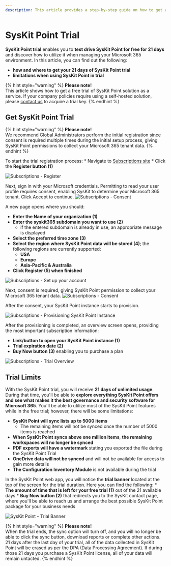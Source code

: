 ```yaml
---
description: This article provides a step-by-step guide on how to get a free 21-day trial of SysKit Point and lists trial limits.
---
```


# SysKit Point Trial

**SysKit Point trial** enables you to **test drive SysKit Point for free for 21 days** and discover how to utilize it when managing your Microsoft 365 environment. 
In this article, you can find out the following:
* **how and where to get your 21 days of SysKit Point trial**
* **limitations when using SysKit Point in trial**

{% hint style="warning" %}
**Please note!**  
This article shows how to get a free trial of SysKit Point solution as a service.
If your company policies require using a self-hosted solution, please [contact us](https://www.syskit.com/company/contact-us) to acquire a trial key.
{% endhint %}

## Get SysKit Point Trial

{% hint style="warning" %}
**Please note!**  
We recommend Global Administrators perform the initial registration since consent is required multiple times during the initial setup process, giving SysKit Point permissions to collect your Microsoft 365 tenant data.
{% endhint %}

To start the trial registration process:
    * Navigate to [Subscriptions site](https://subscriptions.syskit.com/)
    * Click the **Register button (1)**

![Subscriptions - Register](../.gitbook/assets/trial_register.png)

Next, sign in with your Microsoft credentials. 
Permitting to read your user profile requires consent, enabling SysKit to determine your Microsoft 365 tenant. Click Accept to continue.
![Subscriptions - Consent](../.gitbook/assets/trial_consent.png)

A new page opens where you should:
* **Enter the Name of your organization (1)**
* **Enter the syskit365 subdomain you want to use (2)**
    * if the entered subdomain is already in use, an appropriate message is displayed 
* **Select the preferred time zone (3)**
* **Select the region where SysKit Point data will be stored (4)**; the following regions are currently supported:
    * **USA**
    * **Europe**
    * **Asia-Pacific & Australia**
* **Click Register (5) when finished**

![Subscriptions - Set up your account](../.gitbook/assets/trial_set-up-account.png)

Next, consent is required, giving SysKit Point permission to collect your Microsoft 365 tenant data.
![Subscriptions - Consent](../.gitbook/assets/trial_ga-consent.png)

After the consent, your SysKit Point instance starts to provision.

![Subscriptions - Provisioning SysKit Point Instance](../.gitbook/assets/trial_provision-instance.png)

After the provisioning is completed, an overview screen opens, providing the most important subscription information:
* **Link/button to open your SysKit Point instance (1)**
* **Trial expiration date (2)**
* **Buy Now button (3)** enabling you to purchase a plan

![Subscriptions - Trial Overview](../.gitbook/assets/trial_trial-information.png)

## Trial Limits

With the SysKit Point trial, you will receive **21 days of unlimited usage**. During that time, you'll be able to **explore everything SysKit Point offers and see what makes it the best governance and security software for Microsoft 365**. You'll be able to utilize most of the SysKit Point features while in the free trial; however, there will be some limitations: 
* **SysKit Point will sync lists up to 5000 items**
    * The remaining items will not be synced once the number of 5000 items is reached
* **When SysKit Point syncs above one million items**, **the remaining workspaces will no longer be synced**
* **PDF exports will have a watermark** stating you exported the file during the SysKit Point Trial 
* **OneDrive data will not be synced** and will not be available for access to gain more details 
* **The Configuration Inventory Module** is not available during the trial

In the SysKit Point web app, you will notice the **trial banner** located at the top of the screen for the trial duration. Here you can find the following:
    * **The amount of time that is left for your free trial (1)** out of the 21 available days
    * **Buy Now button (2)** that redirects you to the SysKit contact page, where you'll be able to reach us and arrange the best possible SysKit Point package for your business needs 

![SysKit Point - Trial Banner](../.gitbook/assets/trial_trial-banner.png)  

{% hint style="warning" %}
**Please note!**  
When the trial ends, the sync option will turn off, and you will no longer be able to click the sync button, download reports or complete other actions.
21 days after the last day of your trial, all of the data collected in SysKit Point will be erased as per the DPA (Data Processing Agreement). If during those 21 days you purchase a SysKit Point license, all of your data will remain untacted. 
{% endhint %}

